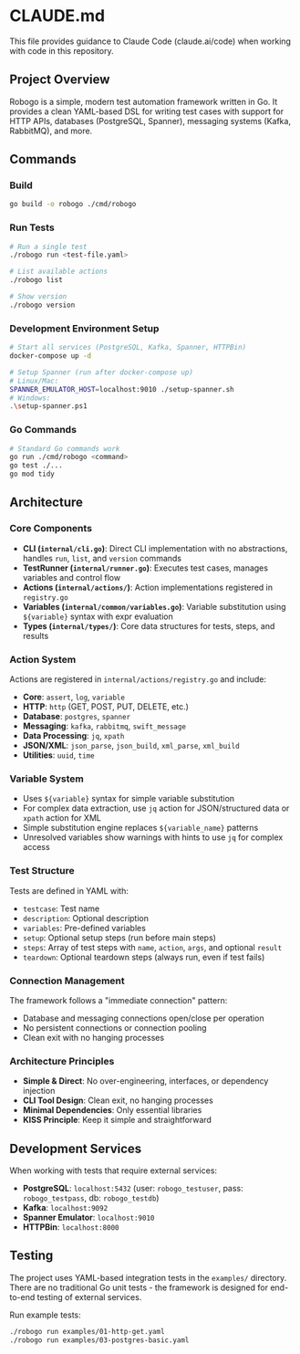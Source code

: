 # CLAUDE.md

This file provides guidance to Claude Code (claude.ai/code) when working with code in this repository.

## Project Overview

Robogo is a simple, modern test automation framework written in Go. It provides a clean YAML-based DSL for writing test cases with support for HTTP APIs, databases (PostgreSQL, Spanner), messaging systems (Kafka, RabbitMQ), and more.

## Commands

### Build
```bash
go build -o robogo ./cmd/robogo
```

### Run Tests
```bash
# Run a single test
./robogo run <test-file.yaml>

# List available actions
./robogo list

# Show version
./robogo version
```

### Development Environment Setup
```bash
# Start all services (PostgreSQL, Kafka, Spanner, HTTPBin)
docker-compose up -d

# Setup Spanner (run after docker-compose up)
# Linux/Mac:
SPANNER_EMULATOR_HOST=localhost:9010 ./setup-spanner.sh
# Windows:
.\setup-spanner.ps1
```

### Go Commands
```bash
# Standard Go commands work
go run ./cmd/robogo <command>
go test ./...
go mod tidy
```

## Architecture

### Core Components

- **CLI (`internal/cli.go`)**: Direct CLI implementation with no abstractions, handles `run`, `list`, and `version` commands
- **TestRunner (`internal/runner.go`)**: Executes test cases, manages variables and control flow
- **Actions (`internal/actions/`)**: Action implementations registered in `registry.go`
- **Variables (`internal/common/variables.go`)**: Variable substitution using `${variable}` syntax with expr evaluation
- **Types (`internal/types/`)**: Core data structures for tests, steps, and results

### Action System

Actions are registered in `internal/actions/registry.go` and include:
- **Core**: `assert`, `log`, `variable`
- **HTTP**: `http` (GET, POST, PUT, DELETE, etc.)
- **Database**: `postgres`, `spanner`
- **Messaging**: `kafka`, `rabbitmq`, `swift_message`
- **Data Processing**: `jq`, `xpath`
- **JSON/XML**: `json_parse`, `json_build`, `xml_parse`, `xml_build`
- **Utilities**: `uuid`, `time`

### Variable System

- Uses `${variable}` syntax for simple variable substitution
- For complex data extraction, use `jq` action for JSON/structured data or `xpath` action for XML
- Simple substitution engine replaces `${variable_name}` patterns
- Unresolved variables show warnings with hints to use `jq` for complex access

### Test Structure

Tests are defined in YAML with:
- `testcase`: Test name
- `description`: Optional description
- `variables`: Pre-defined variables
- `setup`: Optional setup steps (run before main steps)
- `steps`: Array of test steps with `name`, `action`, `args`, and optional `result`
- `teardown`: Optional teardown steps (always run, even if test fails)

### Connection Management

The framework follows a "immediate connection" pattern:
- Database and messaging connections open/close per operation
- No persistent connections or connection pooling
- Clean exit with no hanging processes

### Architecture Principles

- **Simple & Direct**: No over-engineering, interfaces, or dependency injection
- **CLI Tool Design**: Clean exit, no hanging processes  
- **Minimal Dependencies**: Only essential libraries
- **KISS Principle**: Keep it simple and straightforward

## Development Services

When working with tests that require external services:

- **PostgreSQL**: `localhost:5432` (user: `robogo_testuser`, pass: `robogo_testpass`, db: `robogo_testdb`)
- **Kafka**: `localhost:9092`
- **Spanner Emulator**: `localhost:9010`
- **HTTPBin**: `localhost:8000`

## Testing

The project uses YAML-based integration tests in the `examples/` directory. There are no traditional Go unit tests - the framework is designed for end-to-end testing of external services.

Run example tests:
```bash
./robogo run examples/01-http-get.yaml
./robogo run examples/03-postgres-basic.yaml
```